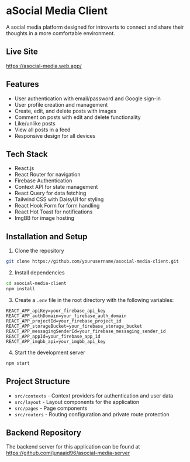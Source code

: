 # aSocial Media Client

A social media platform designed for introverts to connect and share their thoughts in a more comfortable environment.

## Live Site
https://asocial-media.web.app/

## Features

- User authentication with email/password and Google sign-in
- User profile creation and management
- Create, edit, and delete posts with images
- Comment on posts with edit and delete functionality
- Like/unlike posts
- View all posts in a feed
- Responsive design for all devices

## Tech Stack

- React.js
- React Router for navigation
- Firebase Authentication
- Context API for state management
- React Query for data fetching
- Tailwind CSS with DaisyUI for styling
- React Hook Form for form handling
- React Hot Toast for notifications
- ImgBB for image hosting

## Installation and Setup

1. Clone the repository
```bash
git clone https://github.com/yourusername/asocial-media-client.git
```

2. Install dependencies
```bash
cd asocial-media-client
npm install
```

3. Create a `.env` file in the root directory with the following variables:
```
REACT_APP_apiKey=your_firebase_api_key
REACT_APP_authDomain=your_firebase_auth_domain
REACT_APP_projectId=your_firebase_project_id
REACT_APP_storageBucket=your_firebase_storage_bucket
REACT_APP_messagingSenderId=your_firebase_messaging_sender_id
REACT_APP_appId=your_firebase_app_id
REACT_APP_imgbb_api=your_imgbb_api_key
```

4. Start the development server
```bash
npm start
```

## Project Structure

- `src/contexts` - Context providers for authentication and user data
- `src/layout` - Layout components for the application
- `src/pages` - Page components
- `src/routers` - Routing configuration and private route protection

## Backend Repository

The backend server for this application can be found at https://github.com/junaaid96/asocial-media-server
